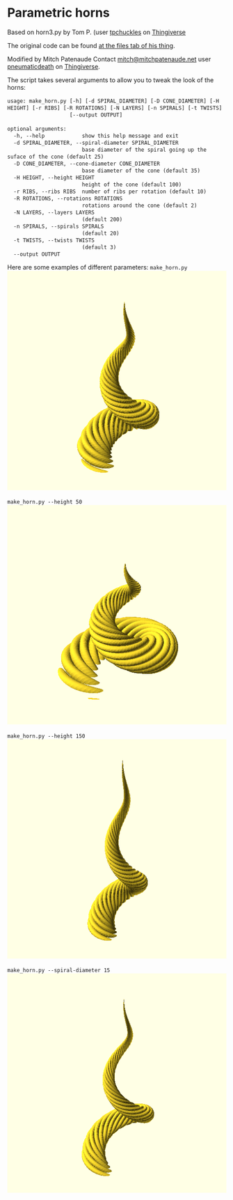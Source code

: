 # Parametric horns
Based on horn3.py by Tom P. (user [tpchuckles](https://www.thingiverse.com/tpchuckles/designs) on [Thingiverse](https://thingiverse.com)

The original code can be found [at the files tab of his thing](https://www.thingiverse.com/thing:5392374/files).

Modified by Mitch Patenaude Contact mitch@mitchpatenaude.net user [pneumaticdeath](https://www.thingiverse.com/pneumaticdeath/designs) on [Thingiverse](https://thingiverse.com).

The script takes several arguments to allow you to tweak the look of the horns:
```
usage: make_horn.py [-h] [-d SPIRAL_DIAMETER] [-D CONE_DIAMETER] [-H HEIGHT] [-r RIBS] [-R ROTATIONS] [-N LAYERS] [-n SPIRALS] [-t TWISTS]
                    [--output OUTPUT]

optional arguments:
  -h, --help            show this help message and exit
  -d SPIRAL_DIAMETER, --spiral-diameter SPIRAL_DIAMETER
                        base diameter of the spiral going up the suface of the cone (default 25)
  -D CONE_DIAMETER, --cone-diameter CONE_DIAMETER
                        base diameter of the cone (default 35)
  -H HEIGHT, --height HEIGHT
                        height of the cone (default 100)
  -r RIBS, --ribs RIBS  number of ribs per rotation (default 10)
  -R ROTATIONS, --rotations ROTATIONS
                        rotations around the cone (default 2)
  -N LAYERS, --layers LAYERS
                        (default 200)
  -n SPIRALS, --spirals SPIRALS
                        (default 20)
  -t TWISTS, --twists TWISTS
                        (default 3)
  --output OUTPUT
```

Here are some examples of different parameters:
`make_horn.py`
![Default horn settings](examples/horn3.png)

`make_horn.py --height 50`
![Horn with height 50](examples/horn_height_50.png)

`make_horn.py --height 150`
![Horn with height 150](examples/horn_height_150.png)

`make_horn.py --spiral-diameter 15`
![Horn with 15mm diameter spiral](examples/horn_15_spiral_dia.png)

